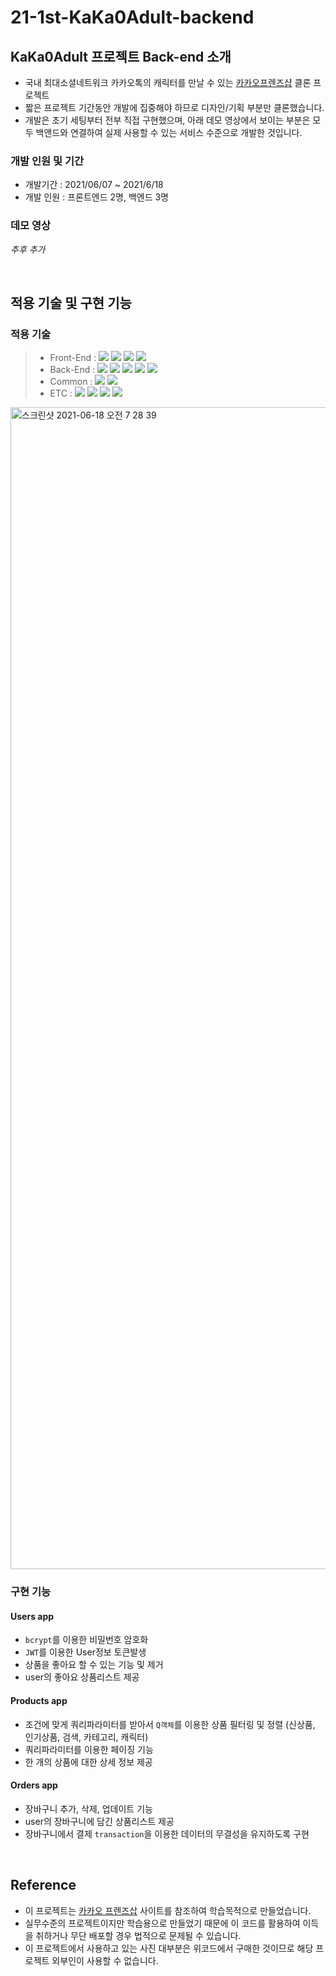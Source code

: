 # 21-1st-KaKa0Adult-backend

## KaKa0Adult 프로젝트 Back-end 소개

- 국내 최대소셜네트워크 카카오톡의 캐릭터를 만날 수 있는 [카카오프렌즈샵](https://store.kakaofriends.com/) 클론 프로젝트
- 짧은 프로젝트 기간동안 개발에 집중해야 하므로 디자인/기획 부분만 클론했습니다.
- 개발은 초기 세팅부터 전부 직접 구현했으며, 아래 데모 영상에서 보이는 부분은 모두 백앤드와 연결하여 실제 사용할 수 있는 서비스 수준으로 개발한 것입니다.

### 개발 인원 및 기간

- 개발기간 : 2021/06/07 ~ 2021/6/18
- 개발 인원 : 프론트엔드 2명, 백엔드 3명


### 데모 영상

*추후 추가*

<br>

## 적용 기술 및 구현 기능


### 적용 기술
> - Front-End : <img src="https://img.shields.io/badge/React.js-3766AB?style=flat&logo=React&logoColor=white"/>&nbsp;<img src="https://img.shields.io/badge/React%20Router-3766AB?style=flat&logo=React-router&logoColor=white"/>&nbsp;<img src="https://img.shields.io/badge/sass-3766AB?style=flat&logo=sass&logoColor=white"/>&nbsp;<img src="https://img.shields.io/badge/ES6+-3766AB?style=flat&logo=ES6+&logoColor=white"/>&nbsp;
> - Back-End : <img src="https://img.shields.io/badge/Python-3.8-3766AB?style=flat&logo=Python&logoColor=white"/>&nbsp;<img src="https://img.shields.io/badge/Django-3.2.4-3766AB?style=flat&logo=Django&logoColor=white"/>&nbsp;<img src="https://img.shields.io/badge/Mysql-8.0-3766AB?style=flat&logo=Mysql&logoColor=white"/>&nbsp;<img src="https://img.shields.io/badge/Bcrypt-3.2-3766AB?style=flat&logo=PyJWT&logoColor=white"/>&nbsp;<img src="https://img.shields.io/badge/PyJWT-2.1-3766AB?style=flat&logo=PyJWT&logoColor=white"/>
> - Common : <img src="https://img.shields.io/badge/AWS-EC2-3766AB?style=flat&logo=Aws&logoColor=white"/>&nbsp;<img src="https://img.shields.io/badge/AWS-RDS-3766AB?style=flat&logo=Aws&logoColor=white"/>&nbsp;
> - ETC : <img src="https://img.shields.io/badge/Git-3766AB?style=flat&logo=Git&logoColor=white"/>&nbsp;<img src="https://img.shields.io/badge/Github-3766AB?style=flat&logo=Github&logoColor=white"/>&nbsp;<img src="https://img.shields.io/badge/Postman-3766AB?style=flat&logo=Postman&logoColor=white"/>&nbsp;<img src="https://img.shields.io/badge/Trello-3766AB?style=flat&logo=Trello&logoColor=white"/>

<img width="1859" alt="스크린샷 2021-06-18 오전 7 28 39" src="https://user-images.githubusercontent.com/8219812/122530429-6cbe2700-d059-11eb-98e9-bdb8eebd4d94.png">

### 구현 기능

#### Users app

- `bcrypt`를 이용한 비밀번호 암호화
- `JWT`를 이용한 User정보 토큰발생
- 상품을 좋아요 할 수 있는 기능 및 제거
- user의 좋아요 상품리스트 제공

#### Products app
- 조건에 맞게 쿼리파라미터를 받아서 `Q객체`를 이용한 상품 필터링 및 정렬 (신상품, 인기상품, 검색, 카테고리, 캐릭터)
- 쿼리파라미터를 이용한 페이징 기능
- 한 개의 상품에 대한 상세 정보 제공

#### Orders app
- 장바구니 추가, 삭제, 업데이트 기능
- user의 장바구니에 담긴 상품리스트 제공
- 장바구니에서 결제 `transaction`을 이용한 데이터의 무결성을 유지하도록 구현

<br>

## Reference

- 이 프로젝트는 [카카오 프렌즈삽](https://store.kakaofriends.com/kr/index) 사이트를 참조하여 학습목적으로 만들었습니다.
- 실무수준의 프로젝트이지만 학습용으로 만들었기 때문에 이 코드를 활용하여 이득을 취하거나 무단 배포할 경우 법적으로 문제될 수 있습니다.
- 이 프로젝트에서 사용하고 있는 사진 대부분은 위코드에서 구매한 것이므로 해당 프로젝트 외부인이 사용할 수 없습니다.
